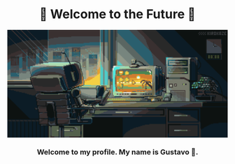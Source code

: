 <h1 align="center"> 🚦 Welcome to the Future 🚦</h1>

<img src="./img/Welcome.gif" alt="Welcome" align="center"></img>

<h3 align="center">  Welcome to my profile. My name is Gustavo 🌲. </h3>

